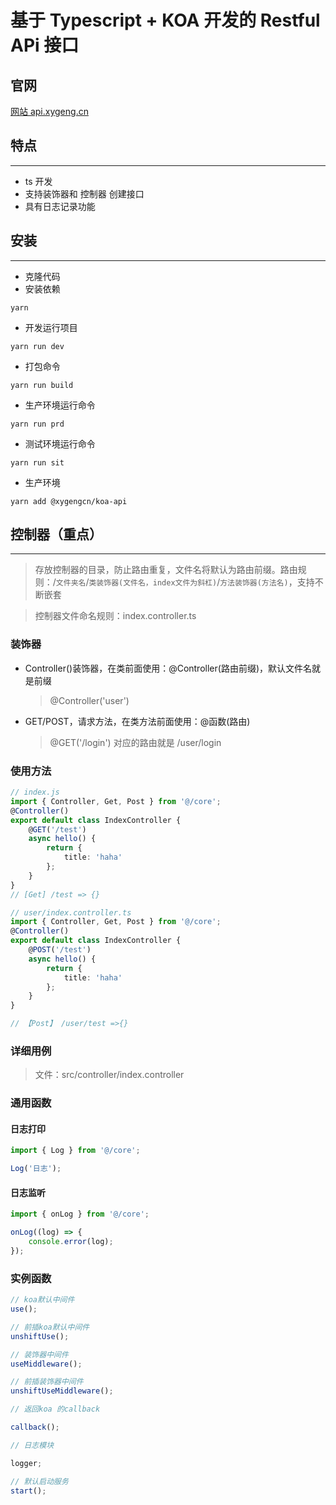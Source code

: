 # 基于 Typescript + KOA 开发的 Restful APi 接口

## 官网

[网站 api.xygeng.cn](https://api.xygeng.cn)

## 特点

---

-   ts 开发
-   支持装饰器和 控制器 创建接口
-   具有日志记录功能

## 安装

---

-   克隆代码
-   安装依赖

```
yarn
```

-   开发运行项目

```
yarn run dev
```

-   打包命令

```
yarn run build
```

-   生产环境运行命令

```
yarn run prd
```

-   测试环境运行命令

```
yarn run sit
```

-   生产环境

```
yarn add @xygengcn/koa-api
```

## 控制器（重点）

---

> 存放控制器的目录，防止路由重复，文件名将默认为路由前缀。路由规则：/`文件夹名`/`类装饰器(文件名，index文件为斜杠)`/`方法装饰器(方法名)`，支持不断嵌套

> 控制器文件命名规则：index.controller.ts

### 装饰器

-   Controller()装饰器，在类前面使用：@Controller(路由前缀)，默认文件名就是前缀

    > @Controller('user')

-   GET/POST，请求方法，在类方法前面使用：@函数(路由)

    > @GET('/login') 对应的路由就是 /user/login

### 使用方法

```ts
// index.js
import { Controller, Get, Post } from '@/core';
@Controller()
export default class IndexController {
    @GET('/test')
    async hello() {
        return {
            title: 'haha'
        };
    }
}
// [Get] /test => {}

// user/index.controller.ts
import { Controller, Get, Post } from '@/core';
@Controller()
export default class IndexController {
    @POST('/test')
    async hello() {
        return {
            title: 'haha'
        };
    }
}

// 【Post】 /user/test =>{}
```

### 详细用例

> 文件：src/controller/index.controller

### 通用函数

#### 日志打印

```js
import { Log } from '@/core';

Log('日志');
```

#### 日志监听

```js
import { onLog } from '@/core';

onLog((log) => {
    console.error(log);
});
```

### 实例函数

```js
// koa默认中间件
use();

// 前插koa默认中间件
unshiftUse();

// 装饰器中间件
useMiddleware();

// 前插装饰器中间件
unshiftUseMiddleware();

// 返回koa 的callback

callback();

// 日志模块

logger;

// 默认启动服务
start();
```

